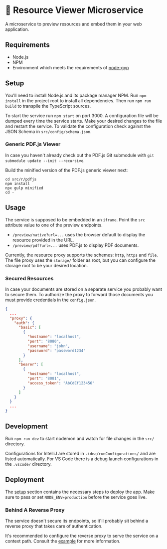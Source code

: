 :page_facing_up: Resource Viewer Microservice
========================================

A microservice to preview resources and embed them in your web application.


Requirements
------------

* Node.js
* NPM
* Environment which meets the requirements of
  [node-gyp](https://github.com/nodejs/node-gyp)


Setup
-----

You'll need to install Node.js and its package manager NPM. Run `npm install` in
the project root to install all dependencies. Then run `npm run build` to
transpile the TypeScript sources.

To start the service run `npm start` on port 3000. A configuration file will be
dumped every time the service starts. Make your desired changes to the file and
restart the service. To validate the configuration check against the JSON Schema
in `src/config/schema.json`.

### Generic PDF.js Viewer

In case you haven't already check out the PDF.js Git submodule with
`git submodule update --init --recursive`.

Build the minified version of the PDF.js generic viewer next:

```shell
cd src/r/pdfjs
npm install
npx gulp minified
cd -
```


Usage
-----

The service is supposed to be embedded in an `iframe`. Point the `src` attribute
value to one of the preview endpoints.

* `/preview/native?url=...` uses the browser default to display the resource
  provided in the URL.
* `/preview/pdf?url=...` uses PDF.js to display PDF documents.

Currently, the resource proxy supports the schemes: `http`, `https` and `file`.
The file proxy uses the `storage/` folder as root, but you can configure the
storage root to be your desired location.

### Secured Resources

In case your documents are stored on a separate service you probably want to
secure them. To authorize the proxy to forward those documents you must provide
credentials in the `config.json`.

```json
{
  ...
  "proxy": {
    "auth": {
      "basic": [
        {
          "hostname": "localhost",
          "port": "8080",
          "username": "john",
          "password": "password1234"
        }
      ],
      "bearer": [
        {
          "hostname": "localhost",
          "port": "8081",
          "access_token": "AbCdEf123456"
        }
      ]
    }
  }
  ...
}
```


Development
-----------

Run `npm run dev` to start nodemon and watch for file changes in the `src/`
directory.

Configurations for IntelliJ are stored in `.idea/runConfigurations/` and are
listed automatically. For VS Code there is a debug launch configurations in the
`.vscode/` directory.


Deployment
----------

The [setup](#setup) section contains the necessary steps to deploy the app. Make
sure to pass or set `NODE_ENV=production` before the service goes live.

### Behind A Reverse Proxy

The service doesn't secure its endpoints, so it'll probably sit behind a reverse
proxy that takes care of authentication.

It's recommended to configure the reverse proxy to serve the service on a
context path. Consult the [example](/example/README.md) for more information.

